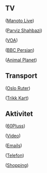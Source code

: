 ## TV

(<a href="http://www.manototv.com/live/" target="_blank">Manoto Live</a>)<br/>

(<a href="http://www.parvizshahbazi.com/">Parviz Shahbazi</a>)<br/>

(<a href="http://ir.voanews.com/" target="_blank">VOA</a>)<br/>

(<a href="http://www.bbc.com/persian/" target="_blank">BBC Persian</a>)<br/>

(<a href="https://www.dplay.no/kanaler/animal-planet" target="_blank">Animal Planet</a>)<br/>


## Transport
(<a href="https://ruter.no/" target="_blank">Oslo Ruter</a>)<br/>

(<a href="https://ruter.no/reise/rutetabeller-og-linjekart/trikk/" target="_blank">Trikk Kart</a>)<br/>


## Aktivitet
(<a href="https://www.idrettsforbundet.no/idrettskretser/oslo-idrettskrets/aktivitet/60pluss/" target="_blank">60Pluss</a>)<br/>



(<a href="https://docs.google.com/document/d/12rHnbzN24bB35X_WHZrG5E3miZa68yboqdBlkeZayy8/edit?usp=sharing/" target="_blank">Video</a>)<br/>

(<a href="https://docs.google.com/document/d/1YfowCeYwem6fx-7_fh_2pcVnfvSzlLiohq9rC0FO3lU/edit?usp=sharing" target="_blank">Emails</a>)<br/>

(<a href="https://docs.google.com/document/d/1N3h9_qHcn0-XOp5dspESDLTyo4zgyNnGf9yDOUnhRsY/edit?usp=sharing" target="_blank">Telefon</a>)<br/>

(<a href="https://www.amazon.com/s/ref=nb_sb_noss_1?url=search-alias%3Dfashion&field-keywords=women+bags&rh=n%3A7141123011%2Ck%3Awomen+bags">Shopping</a>)<br/>
